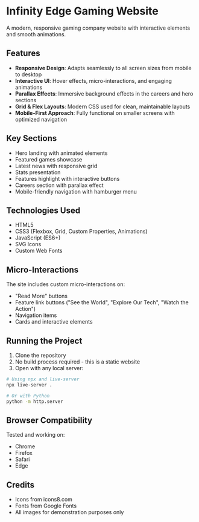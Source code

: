 # Infinity Edge Gaming Website

A modern, responsive gaming company website with interactive elements and smooth animations.

## Features

- **Responsive Design**: Adapts seamlessly to all screen sizes from mobile to desktop
- **Interactive UI**: Hover effects, micro-interactions, and engaging animations
- **Parallax Effects**: Immersive background effects in the careers and hero sections
- **Grid & Flex Layouts**: Modern CSS used for clean, maintainable layouts
- **Mobile-First Approach**: Fully functional on smaller screens with optimized navigation

## Key Sections

- Hero landing with animated elements
- Featured games showcase
- Latest news with responsive grid
- Stats presentation
- Features highlight with interactive buttons
- Careers section with parallax effect
- Mobile-friendly navigation with hamburger menu

## Technologies Used

- HTML5
- CSS3 (Flexbox, Grid, Custom Properties, Animations)
- JavaScript (ES6+)
- SVG Icons
- Custom Web Fonts

## Micro-Interactions

The site includes custom micro-interactions on:

- "Read More" buttons
- Feature link buttons ("See the World", "Explore Our Tech", "Watch the Action")
- Navigation items
- Cards and interactive elements

## Running the Project

1. Clone the repository
2. No build process required - this is a static website
3. Open with any local server:

```bash
# Using npx and live-server
npx live-server .

# Or with Python
python -m http.server
```

## Browser Compatibility

Tested and working on:

- Chrome
- Firefox
- Safari
- Edge

## Credits

- Icons from icons8.com
- Fonts from Google Fonts
- All images for demonstration purposes only
